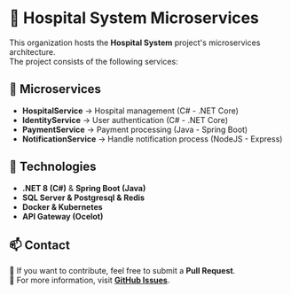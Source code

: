 # 🏥 Hospital System Microservices  

This organization hosts the **Hospital System** project's microservices architecture.  
The project consists of the following services:  

## 📌 Microservices  
- **HospitalService** → Hospital management (C# - .NET Core) 
- **IdentityService** → User authentication (C# - .NET Core)
- **PaymentService** → Payment processing (Java - Spring Boot)
- **NotificationService** → Handle notification process (NodeJS - Express)

## 🚀 Technologies  
- **.NET 8 (C#)** & **Spring Boot (Java)**  
- **SQL Server & Postgresql & Redis** 
- **Docker & Kubernetes**  
- **API Gateway (Ocelot)**  

## 📫 Contact  
📌 If you want to contribute, feel free to submit a **Pull Request**.  
📌 For more information, visit **[GitHub Issues](https://github.com/organization-name/issues)**.  
